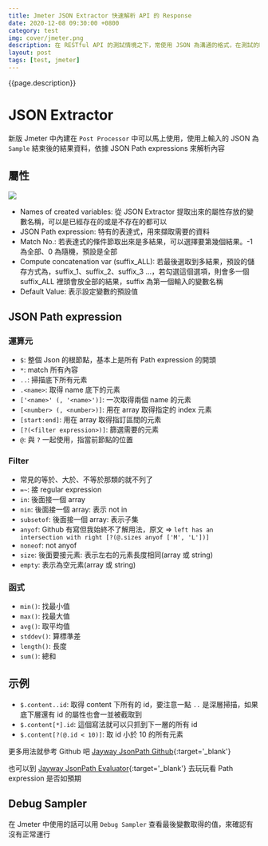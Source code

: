 ```yaml
---
title: Jmeter JSON Extractor 快速解析 API 的 Response 
date: 2020-12-08 09:30:00 +0800
category: test
img: cover/jmeter.png
description: 在 RESTful API 的測試情境之下，常使用 JSON 為溝通的格式，在測試的時候需要驗證資料完整性，或是將結果擷取出來帶入其他 API 之中都是常會遇到的情境，今天就來整理一下 Jmeter JSON Extractor 的使用吧
layout: post
tags: [test, jmeter]
---
```


{{page.description}}

# JSON Extractor
新版 Jmeter 中內建在 `Post Processor` 中可以馬上使用，使用上輸入的 JSON 為 `Sample` 結束後的結果資料，依據 JSON Path expressions 來解析內容

## 屬性

![]({{site.baseurl}}/assets/img/jmeter-json-extractor-ui.png)  

+ Names of created variables: 從 JSON Extractor 提取出來的屬性存放的變數名稱，可以是已經存在的或是不存在的都可以
+ JSON Path expression: 特有的表達式，用來擷取需要的資料
+ Match No.: 若表達式的條件節取出來是多結果，可以選擇要第幾個結果。-1 為全部、0 為隨機，預設是全部
+ Compute concatenation var (suffix_ALL): 若最後選取到多結果，預設的儲存方式為，suffix_1、suffix_2、suffix_3 ...，若勾選這個選項，則會多一個 suffix_ALL 裡頭會放全部的結果，suffix 為第一個輸入的變數名稱
+ Default Value: 表示設定變數的預設值

## JSON Path expression

### 運算元
+ `$`: 整個 Json 的根節點，基本上是所有 Path expression 的開頭
+ `*`: match 所有內容
+ `..`: 掃描底下所有元素
+ `.<name>`: 取得 name 底下的元素
+ `['<name>' (, '<name>')]`: 一次取得兩個 name 的元素
+ `[<number> (, <number>)]`: 用在 array 取得指定的 index 元素
+ `[start:end]`: 用在 array 取得指訂區間的元素
+ `[?(<filter expression>)]`: 篩選需要的元素
+ `@`: 與 `?` 一起使用，指當前節點的位置

### Filter
+ 常見的等於、大於、不等於那類的就不列了
+ `=~`: 接 regular expression 
+ `in`: 後面接一個 array 
+ `nin`: 後面接一個 array: 表示 not in 
+ `subsetof`: 後面接一個 array: 表示子集
+ `anyof`: Github 有寫但我始終不了解用法，原文 => `left has an intersection with right [?(@.sizes anyof ['M', 'L'])]`
+ `noneof`: not anyof
+ `size`: 後面要接元素: 表示左右的元素長度相同(array 或 string)
+ `empty`: 表示為空元素(array 或 string)

### 函式
+ `min()`: 找最小值
+ `max()`: 找最大值
+ `avg()`: 取平均值
+ `stddev()`: 算標準差
+ `length()`: 長度
+ `sum()`: 總和

## 示例

+ `$.content..id`: 取得 content 下所有的 id，要注意一點 `..` 是深層掃描，如果底下層還有 id 的屬性也會一並被截取到
+ `$.content[*].id`: 這個寫法就可以只抓到下一層的所有 id 
+ `$.content[?(@.id < 10)]`: 取 id 小於 10 的所有元素

更多用法就參考 Github 吧 [Jayway JsonPath Github](https://github.com/json-path/JsonPath){:target='_blank'}

也可以到 [Jayway JsonPath Evaluator](http://jsonpath.herokuapp.com/){:target='_blank'} 去玩玩看 Path expression 是否如預期

## Debug Sampler
在 Jmeter 中使用的話可以用 `Debug Sampler` 查看最後變數取得的值，來確認有沒有正常運行
